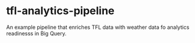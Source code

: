 # tfl-analytics-pipeline
An example pipeline that enriches TFL data with weather data fo analytics readinesss in Big Query.
